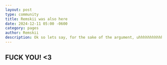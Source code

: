 ```yaml
---
layout: post
type: community
title: Remskii was also here
date: 2024-12-11 05:00 -0600
category: pages
author: Remskii
description: Ok so lets say, for the sake of the argument, uhhhhhhhhhhhh idk i'm going to bed
---
```


## FUCK YOU! <3